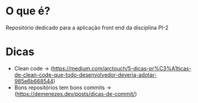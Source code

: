 # O que é?
Repositório dedicado para a aplicação front end da disciplina PI-2

# Dicas
 - Clean code -> (https://medium.com/arctouch/5-dicas-pr%C3%A1ticas-de-clean-code-que-todo-desenvolvedor-deveria-adotar-985e6b668544)
 - Bons repositórios tem bons commits -> (https://demenezes.dev/posts/dicas-de-commit/)
